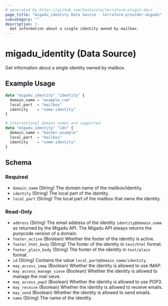 ```yaml
---
# generated by https://github.com/hashicorp/terraform-plugin-docs
page_title: "migadu_identity Data Source - terraform-provider-migadu"
subcategory: ""
description: |-
  Get information about a single identity owned by mailbox.
---
```


# migadu_identity (Data Source)

Get information about a single identity owned by mailbox.

## Example Usage

```terraform
data "migadu_identity" "identity" {
  domain_name = "example.com"
  local_part  = "mailbox"
  identity    = "some-identity"
}

# international domain names are supported
data "migadu_identity" "idn" {
  domain_name = "bücher.example"
  local_part  = "mailbox"
  identity    = "some-identity"
}
```

<!-- schema generated by tfplugindocs -->
## Schema

### Required

- `domain_name` (String) The domain name of the mailbox/identity.
- `identity` (String) The local part of the identity.
- `local_part` (String) The local part of the mailbox that owns the identity.

### Read-Only

- `address` (String) The email address of the identity `identity@domain_name` as returned by the Migadu API. The Migadu API always returns the punycode version of a domain.
- `footer_active` (Boolean) Whether the footer of the identity is active.
- `footer_html_body` (String) The footer of the identity in `text/html` format.
- `footer_plain_body` (String) The footer of the identity in `text/plain` format.
- `id` (String) Contains the value `local_part@domain_name/identity`.
- `may_access_imap` (Boolean) Whether the identity is allowed to use IMAP.
- `may_access_manage_sieve` (Boolean) Whether the identity is allowed to manage the mail sieve.
- `may_access_pop3` (Boolean) Whether the identity is allowed to use POP3.
- `may_receive` (Boolean) Whether the identity is allowed to receive emails.
- `may_send` (Boolean) Whether the identity is allowed to send emails.
- `name` (String) The name of the identity.
